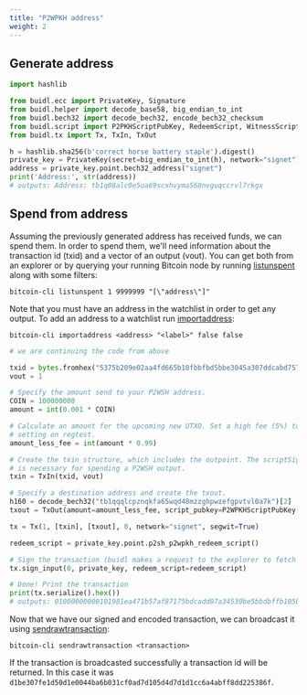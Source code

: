 ```yaml
---
title: "P2WPKH address"
weight: 2
---
```


## Generate address

```py
import hashlib

from buidl.ecc import PrivateKey, Signature
from buidl.helper import decode_base58, big_endian_to_int
from buidl.bech32 import decode_bech32, encode_bech32_checksum
from buidl.script import P2PKHScriptPubKey, RedeemScript, WitnessScript, P2WPKHScriptPubKey
from buidl.tx import Tx, TxIn, TxOut

h = hashlib.sha256(b'correct horse battery staple').digest()
private_key = PrivateKey(secret=big_endian_to_int(h), network="signet")
address = private_key.point.bech32_address("signet")
print('Address:', str(address))
# outputs: Address: tb1q08alc0e5ua69scxhvyma568nvguqccrvl7rkgx
```

## Spend from address

Assuming the previously generated address has received funds, we can spend them. In order to spend
them, we'll need information about the transaction id (txid) and a vector of an output (vout). You
can get both from an explorer or by querying your running Bitcoin node by running
[listunspent](https://chainquery.com/bitcoin-cli/listunspent) along with some filters:

`bitcoin-cli listunspent 1 9999999 "[\"address\"]"`

Note that you must have an address in the watchlist in order to get any output. To add an address
to a watchlist run [importaddress](https://chainquery.com/bitcoin-cli/importaddress):

`bitcoin-cli importaddress <address> "<label>" false false`

```py
# we are continuing the code from above

txid = bytes.fromhex("5375b209e02aa4fd665b10fbbfbd5bbe3045a307ddcabd7571f87ab571a41e98")
vout = 1

# Specify the amount send to your P2WSH address.
COIN = 100000000
amount = int(0.001 * COIN)

# Calculate an amount for the upcoming new UTXO. Set a high fee (5%) to bypass bitcoind minfee
# setting on regtest.
amount_less_fee = int(amount * 0.99)

# Create the txin structure, which includes the outpoint. The scriptSig defaults to being empty as
# is necessary for spending a P2WSH output.
txin = TxIn(txid, vout)

# Specify a destination address and create the txout.
h160 = decode_bech32("tb1qqqlcpznqkfa65wqd48mzzghpwzefgpvtvl0a7k")[2]
txout = TxOut(amount=amount_less_fee, script_pubkey=P2WPKHScriptPubKey(h160))

tx = Tx(1, [txin], [txout], 0, network="signet", segwit=True)

redeem_script = private_key.point.p2sh_p2wpkh_redeem_script()

# Sign the transaction (buidl makes a request to the explorer to fetch public key here)
tx.sign_input(0, private_key, redeem_script=redeem_script)

# Done! Print the transaction
print(tx.serialize().hex())
# outputs: 01000000000101981ea471b57af87175bdcadd07a34530be5bbdbffb105b66fda42ae009b275530100000000ffffffff01b882010000000000160014003f808a60b27baa380da9f62122e170b294058b02483045022100ca58968430508ce0a36b45c7ad53de85fbf111569ed822d69844fc232df9a7a6022011445083ce81f4cce1e8bc4a82b8338f9025de080dfb7e202352fe66411d117f01210378d430274f8c5ec1321338151e9f27f4c676a008bdf8638d07c0b6be9ab35c7100000000
```

Now that we have our signed and encoded transaction, we can broadcast it using
[sendrawtransaction](https://chainquery.com/bitcoin-cli/sendrawtransaction):

`bitcoin-cli sendrawtransaction <transaction>`

If the transaction is broadcasted successfully a transaction id will be returned. In this case it was `d1be307fe1d50d1e0044ba6b031cf0ad7d105d4d7d1d1cc6a4abff8dd225386f`.
